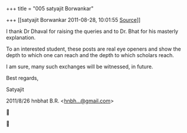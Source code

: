 +++
title = "005 satyajit Borwankar"

+++
[[satyajit Borwankar	2011-08-28, 10:01:55 [Source](https://groups.google.com/g/samskrita/c/2c6aaWinreY)]]



I thank Dr Dhaval for raising the queries and to Dr. Bhat for his masterly explanation.



To an interested student, these posts are real eye openers and show the depth to which one can reach and the depth to which scholars reach.



I am sure, many such exchanges will be witnessed, in future.





Best regards,

Satyajit  
  

2011/8/26 hnbhat B.R. \<[hnbh...@gmail.com]()\>  





